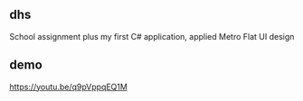 ## dhs

School assignment plus my first C# application, applied Metro Flat UI design

## demo

https://youtu.be/q9pVppqEQ1M